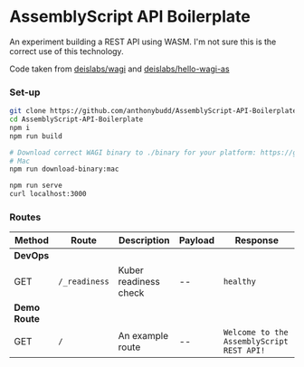 # AssemblyScript API Boilerplate

An experiment building a REST API using WASM. I'm not sure this is the correct use of this technology.

Code taken from [deislabs/wagi](https://github.com/deislabs/wagi) and [deislabs/hello-wagi-as](https://github.com/deislabs/hello-wagi-as)


### Set-up
```sh
git clone https://github.com/anthonybudd/AssemblyScript-API-Boilerplate.git
cd AssemblyScript-API-Boilerplate
npm i
npm run build

# Download correct WAGI binary to ./binary for your platform: https://github.com/deislabs/wagi/releases
# Mac
npm run download-binary:mac

npm run serve
curl localhost:3000
```

### Routes
| Method      | Route               | Description                           | Payload                               | Response          | 
| ----------- | ------------------- | ------------------------------------- | ------------------------------------- | ----------------- |  
| **DevOps**  |                     |                                       |                                       |                   |  
| GET         | `/_readiness`       | Kuber readiness check                 | --                                    | `healthy`         |  
| **Demo Route**  |                 |                                       |                                       |                   |  
| GET         | `/`                 | An example route                      | --                                    | `Welcome to the AssemblyScript REST API!`         | 
